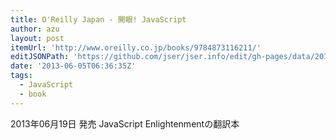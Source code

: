 ```yaml
---
title: O'Reilly Japan - 開眼! JavaScript
author: azu
layout: post
itemUrl: 'http://www.oreilly.co.jp/books/9784873116211/'
editJSONPath: 'https://github.com/jser/jser.info/edit/gh-pages/data/2013/06/index.json'
date: '2013-06-05T06:36:35Z'
tags:
  - JavaScript
  - book
---
```

2013年06月19日 発売
JavaScript Enlightenmentの翻訳本
